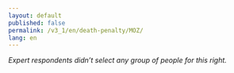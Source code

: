 ```yaml
---
layout: default
published: false
permalink: /v3_1/en/death-penalty/MOZ/
lang: en
---
```


_Expert respondents didn’t select any group of people for this right._
